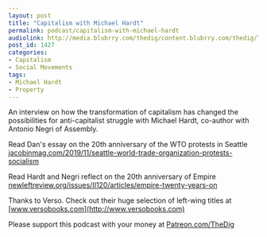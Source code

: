 ```yaml
---
layout: post
title: "Capitalism with Michael Hardt"
permalink: podcast/capitalism-with-michael-hardt
audiolink: http://media.blubrry.com/thedig/content.blubrry.com/thedig/The_Dig-EP_231-Hardt.mp3
post_id: 1427
categories: 
- Capitalism
- Social Movements
tags: 
- Michael Hardt
- Property
---
```


An interview on how the transformation of capitalism has changed the possibilities for anti-capitalist struggle with Michael Hardt, co-author with Antonio Negri of 
Assembly.

Read Dan's essay on the 20th anniversary of the WTO protests in Seattle 
[jacobinmag.com/2019/11/seattle-world-trade-organization-protests-socialism](http://jacobinmag.com/2019/11/seattle-world-trade-organization-protests-socialism)

Read Hardt and Negri reflect on the 20th anniversary of 
Empire 
[newleftreview.org/issues/II120/articles/empire-twenty-years-on](http://newleftreview.org/issues/II120/articles/empire-twenty-years-on)

Thanks to Verso. Check out their huge selection of left-wing titles at 
[www.versobooks.com](http://www.versobooks.com)

Please support this podcast with your money at 
[Patreon.com/TheDig](http://Patreon.com/TheDig)